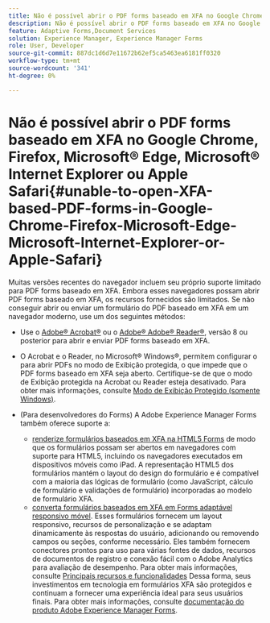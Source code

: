 ```yaml
---
title: Não é possível abrir o PDF forms baseado em XFA no Google Chrome, Firefox, Microsoft&reg; Edge, Microsoft&reg; Internet Explorer ou Apple Safari
description: Não é possível abrir o PDF forms baseado em XFA no Google Chrome, Firefox, Microsoft&reg; Edge, Microsoft&reg; Internet Explorer ou Apple Safari
feature: Adaptive Forms,Document Services
solution: Experience Manager, Experience Manager Forms
role: User, Developer
source-git-commit: 887dc1d6d7e11672b62ef5ca5463ea6181ff0320
workflow-type: tm+mt
source-wordcount: '341'
ht-degree: 0%

---
```


# Não é possível abrir o PDF forms baseado em XFA no Google Chrome, Firefox, Microsoft® Edge, Microsoft® Internet Explorer ou Apple Safari{#unable-to-open-XFA-based-PDF-forms-in-Google-Chrome-Firefox-Microsoft-Edge-Microsoft-Internet-Explorer-or-Apple-Safari}

Muitas versões recentes do navegador incluem seu próprio suporte limitado para PDF forms baseado em XFA. Embora esses navegadores possam abrir PDF forms baseado em XFA, os recursos fornecidos são limitados. Se não conseguir abrir ou enviar um formulário do PDF baseado em XFA em um navegador moderno, use um dos seguintes métodos:

* Use o [Adobe® Acrobat®](https://www.adobe.com/acrobat.html) ou o [Adobe® Adobe® Reader®](https://get.adobe.com/reader/), versão 8 ou posterior para abrir e enviar PDF forms baseado em XFA.
* O Acrobat e o Reader, no Microsoft® Windows®, permitem configurar o para abrir PDFs no modo de Exibição protegida, o que impede que o PDF forms baseado em XFA seja aberto. Certifique-se de que o modo de Exibição protegida na Acrobat ou Reader esteja desativado. Para obter mais informações, consulte [Modo de Exibição Protegido (somente Windows)](https://helpx.adobe.com/in/reader/using/protected-mode-windows.html).
* (Para desenvolvedores do Forms) A Adobe Experience Manager Forms também oferece suporte a:

   * [renderize formulários baseados em XFA na HTML5 Forms](https://experienceleague.adobe.com/docs/experience-manager-65-2025/forms/html5-forms/introduction.html?#key-capabilities-of-html-forms-br) de modo que os formulários possam ser abertos em navegadores com suporte para HTML5, incluindo os navegadores executados em dispositivos móveis como iPad. A representação HTML5 dos formulários mantém o layout do design do formulário e é compatível com a maioria das lógicas de formulário (como JavaScript, cálculo de formulário e validações de formulário) incorporadas ao modelo de formulário XFA.
   * [converta formulários baseados em XFA em Forms adaptável responsivo móvel](https://experienceleague.adobe.com/docs/experience-manager-65-2025/forms/adaptive-forms-basic-authoring/creating-adaptive-form.html?#create-an-adaptive-form-based-on-an-xfa-form-template). Esses formulários fornecem um layout responsivo, recursos de personalização e se adaptam dinamicamente às respostas do usuário, adicionando ou removendo campos ou seções, conforme necessário. Eles também fornecem conectores prontos para uso para várias fontes de dados, recursos de documentos de registro e conexão fácil com o Adobe Analytics para avaliação de desempenho. Para obter mais informações, consulte [Principais recursos e funcionalidades](https://experienceleague.adobe.com/docs/experience-manager-cloud-service/content/forms/forms-overview/home.html?lang=en)
Dessa forma, seus investimentos em tecnologia em formulários XFA são protegidos e continuam a fornecer uma experiência ideal para seus usuários finais. Para obter mais informações, consulte [documentação do produto Adobe Experience Manager Forms](https://experienceleague.adobe.com/docs/experience-manager-cloud-service/content/forms/forms-overview/home.html).
